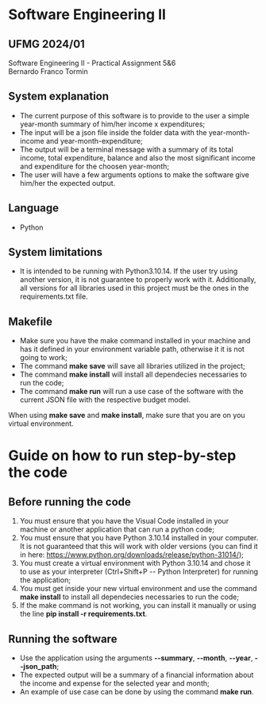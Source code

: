 # Software Engineering II
## UFMG 2024/01 
Software Engineering II - Practical Assignment 5&6  
Bernardo Franco Tormin

## System explanation

- The current purpose of this software is to provide to the user a simple year-month summary of him/her income x expenditures;
- The input will be a json file inside the folder data with the year-month-income and year-month-expenditure;
- The output will be a terminal message with a summary of its total income, total expenditure, balance and also the most significant income and expenditure for the choosen year-month;
- The user will have a few arguments options to make the software give him/her the expected output.

## Language

- Python

## System limitations

- It is intended to be running with Python3.10.14. If the user try using another version, it is not guarantee to properly work with it. Additionally, all versions for all libraries used in this project must be the ones in the requirements.txt file.

## Makefile

- Make sure you have the make command installed in your machine and has it defined in your environment variable path, otherwise it it is not going to work;
- The command **make save** will save all libraries utilized in the project;  
- The command **make install** will install all dependecies necessaries to run the code;
- The command **make run** will run a use case of the software with the current JSON file with the respective budget model.
  
When using **make save** and **make install**, make sure that you are on you virtual environment.  

# Guide on how to run step-by-step the code  

## Before running the code  

1. You must ensure that you have the Visual Code installed in your machine or another application that can run a python code;  
2. You must ensure that you have Python 3.10.14 installed in your computer. It is not guaranteed that this will work with older versions (you can find it in here: https://www.python.org/downloads/release/python-31014/);  
3. You must create a virtual environment with Python 3.10.14  and chose it to use as your interpreter (Ctrl+Shift+P -- Python Interpreter) for running the application;  
4. You must get inside your new virtual environment and use the command **make install** to install all dependecies necessaries to run the code;  
5. If the make command is not working, you can install it manually or using the line **pip install -r requirements.txt**. 

## Running the software

- Use the application using the arguments **--summary**, **--month**, **--year**, **--json_path**;
- The expected output will be a summary of a financial information about the income and expense for the selected year and month;
- An example of use case can be done by using the command **make run**.

